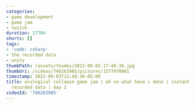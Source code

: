 ```yaml
---
categories:
- game development
- game jam
- twitch
duration: 17704
shorts: []
tags:
- 'code: csharp'
- the recorded data
- unity
thumbPath: /assets/thumbs/2022-09-03-17-48-36.jpg
thumbUri: /videos/746263985/pictures/1577978801
timestamp: 2022-09-03T12:48:36-05:00
title: ecological collapse game jam | oh no what have i done | instant regret | the
  recorded data | day 2
videoId: '746263985'
---
```

